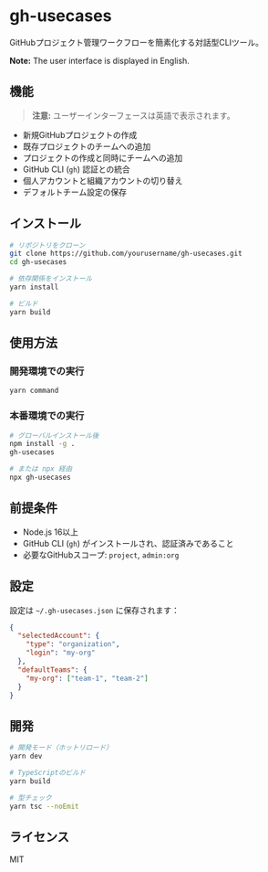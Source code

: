 # gh-usecases

GitHubプロジェクト管理ワークフローを簡素化する対話型CLIツール。

**Note:** The user interface is displayed in English.

## 機能

> **注意:** ユーザーインターフェースは英語で表示されます。

- 新規GitHubプロジェクトの作成
- 既存プロジェクトのチームへの追加
- プロジェクトの作成と同時にチームへの追加
- GitHub CLI (`gh`) 認証との統合
- 個人アカウントと組織アカウントの切り替え
- デフォルトチーム設定の保存

## インストール

```bash
# リポジトリをクローン
git clone https://github.com/yourusername/gh-usecases.git
cd gh-usecases

# 依存関係をインストール
yarn install

# ビルド
yarn build
```

## 使用方法

### 開発環境での実行

```bash
yarn command
```

### 本番環境での実行

```bash
# グローバルインストール後
npm install -g .
gh-usecases

# または npx 経由
npx gh-usecases
```

## 前提条件

- Node.js 16以上
- GitHub CLI (`gh`) がインストールされ、認証済みであること
- 必要なGitHubスコープ: `project`, `admin:org`

## 設定

設定は `~/.gh-usecases.json` に保存されます：

```json
{
  "selectedAccount": {
    "type": "organization",
    "login": "my-org"
  },
  "defaultTeams": {
    "my-org": ["team-1", "team-2"]
  }
}
```

## 開発

```bash
# 開発モード（ホットリロード）
yarn dev

# TypeScriptのビルド
yarn build

# 型チェック
yarn tsc --noEmit
```

## ライセンス

MIT